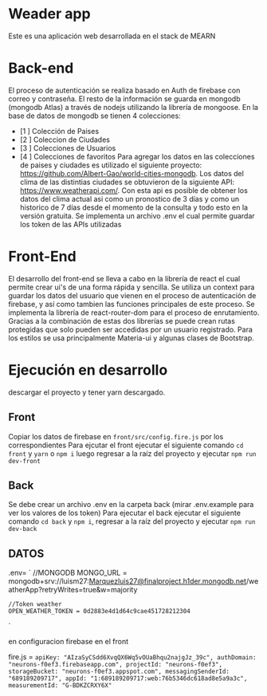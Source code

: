  # Weader app

Este es una aplicación web desarrollada en el stack de MEARN

# Back-end
El proceso de autenticación  se realiza basado en Auth de firebase con correo y contraseña. El resto de la información se guarda en mongodb (mongodb Atlas) a través de nodejs utilizando la librería de mongoose.
En la base de datos de mongodb se tienen 4 colecciones: 
 - [1 ] Colección de Paises 
 -  [2 ] Coleccion de Ciudades
 - [3 ] Colecciones de Usuarios
 - [4 ] Colecciones de favoritos
 Para agregar los datos en las colecciones de paises y ciudades es utilizado el siguiente proyecto: https://github.com/Albert-Gao/world-cities-mongodb.
 Los datos del clima de las distintias ciudades se obtuvieron de la siguiente API: https://www.weatherapi.com/. Con esta api es posible de obtener los datos del clima actual asi como un pronostico de 3 días y como un historico de 7 días desde el momento de la consulta y todo esto en la versión gratuita.
 Se implementa un archivo .env el cual permite guardar los token de las APIs utilizadas
# Front-End
El desarrollo del front-end se lleva a cabo en la librería de react el cual permite crear ui's de una forma rápida y sencilla. 
Se utiliza un context para guardar los datos del usuario que vienen en el proceso de autenticación de firebase, y así como tambien las funciones principales de este proceso.
Se implementa la librería de react-router-dom para el proceso de enrutamiento.
Gracias a la combinación de estas dos librerías se puede crean rutas protegidas que solo pueden ser accedidas por un usuario registrado.
Para los estilos se usa principalmente Materia-ui y algunas clases de Bootstrap.

# Ejecución en desarrollo 
descargar el proyecto y tener yarn descargado.
## Front
Copiar los datos de firebase en `front/src/config.fire.js` por los correspondientes
Para ejcutar el front ejecutar el siguiente comando `cd front` y `yarn` o `npm i` luego regresar a la raíz del proyecto y ejecutar `npm run dev-front`
## Back
Se debe crear un archivo .env en la carpeta back (mirar .env.example para ver los valores de los token)
Para ejecutar el back ejecutar el siguiente comando `cd back` y `npm i`, regresar a la raíz del proyecto y ejecutar `npm run dev-back`

## DATOS 
.env= `
    //MONGODB
    MONGO_URL = mongodb+srv://luism27:Marquezluis27@finalproject.h1der.mongodb.net/weatherApp?retryWrites=true&w=majority

    //Token weather
    OPEN_WEATHER_TOKEN = 0d2883e4d1d64c9cae451728212304
`

en configuracion firebase en el front

fire.js = `
    apiKey: "AIzaSyCSdd6XvqQX6Wq5vOUaBhqu2najgJz_39c",
    authDomain: "neurons-f0ef3.firebaseapp.com",
    projectId: "neurons-f0ef3",
    storageBucket: "neurons-f0ef3.appspot.com",
    messagingSenderId: "689189209717",
    appId: "1:689189209717:web:76b5346dc618ad8e5a9a3c",
    measurementId: "G-BDKZCRXY6X"
`